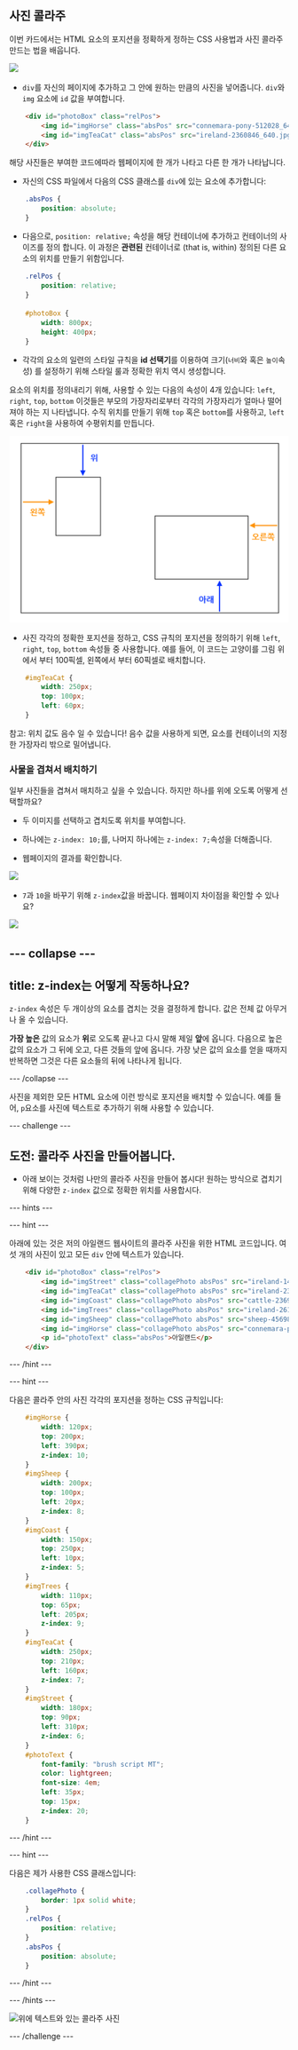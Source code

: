 ## 사진 콜라주

이번 카드에서는 HTML 요소의 포지션을 정확하게 정하는 CSS 사용법과 사진 콜라주 만드는 법을 배웁니다.

![](images/photoCollageWithText_wide.png)

+ `div`를 자신의 페이지에 추가하고 그 안에 원하는 만큼의 사진을 넣어줍니다. `div`와 `img` 요소에 `id` 값을 부여합니다.

```html
    <div id="photoBox" class="relPos">
        <img id="imgHorse" class="absPos" src="connemara-pony-512028_640.jpg" alt="Connemara pony" />
        <img id="imgTeaCat" class="absPos" src="ireland-2360846_640.jpg" alt="Even cats drink tea in Ireland!" />
    </div>
```

해당 사진들은 부여한 코드에따라 웹페이지에 한 개가 나타고 다른 한 개가 나타납니다.

+ 자신의 CSS 파일에서 다음의 CSS 클래스를 `div`에 있는 요소에 추가합니다: 

```css
    .absPos {
        position: absolute;
    }
```

+ 다음으로, `position: relative;` 속성을 해당 컨테이너에 추가하고 컨테이너의 사이즈를 정의 합니다. 이 과정은 **관련된** 컨테이너로 (that is, within) 정의된 다른 요소의 위치를 만들기 위함입니다.

```css
    .relPos {
        position: relative;
    }

    #photoBox {
        width: 800px;
        height: 400px;
    }
```

+ 각각의 요소의 일련의 스타일 규칙을 **id 선택기**를 이용하여 크기(`너비`와 혹은 `높이`속성) 를 설정하기 위해 스타일 룰과 정확한 위치 역시 생성합니다.

요소의 위치를 정의내리기 위해, 사용할 수 있는 다음의 속성이 4개 있습니다: `left`, `right`, `top`, `bottom` 이것들은 부모의 가장자리로부터 각각의 가장자리가 얼마나 떨어져야 하는 지 나타냅니다. 수직 위치를 만들기 위해 `top` 혹은 `bottom`를 사용하고, `left` 혹은 `right`을 사용하여 수평위치를 만듭니다.

![위, 왼쪽, 아래 그리고 오른쪽 속성을 어떻게 부모 컨테이너로 관련시키는 지 보여주는 표](images/cssPositionProperties.png)

+ 사진 각각의 정확한 포지션을 정하고, CSS 규칙의 포지션을 정의하기 위해 `left`, `right`, `top`, `bottom` 속성들 중 사용합니다. 예를 들어, 이 코드는 고양이를 그림 위에서 부터 100픽셀, 왼쪽에서 부터 60픽셀로 배치합니다.

```css
    #imgTeaCat {
        width: 250px;
        top: 100px;
        left: 60px;
    }
```

참고: 위치 값도 음수 일 수 있습니다! 음수 값을 사용하게 되면, 요소를 컨테이너의 지정한 가장자리 밖으로 밀어냅니다.

### 사물을 겹쳐서 배치하기

일부 사진들을 겹쳐서 매치하고 싶을 수 있습니다. 하지만 하나를 위에 오도록 어떻게 선택할까요?

+ 두 이미지를 선택하고 겹치도록 위치를 부여합니다.

+ 하나에는 `z-index: 10;`를, 나머지 하나에는 `z-index: 7;`속성을 더해줍니다.

+ 웹페이지의 결과를 확인합니다.

![](images/horse10Cat7.png)

+ `7`과 `10`을 바꾸기 위해 `z-index`값을 바꿉니다. 웹페이지 차이점을 확인할 수 있나요?

![](images/horse7Cat10.png)

## \--- collapse \---

## title: z-index는 어떻게 작동하나요?

`z-index` 속성은 두 개이상의 요소를 겹치는 것을 결정하게 합니다. 값은 전체 값 아무거나 올 수 있습니다.

**가장 높은** 값의 요소가 **위**로 오도록 끝나고 다시 말해 제일 **앞**에 옵니다. 다음으로 높은 값의 요소가 그 뒤에 오고, 다른 것들의 앞에 옵니다. 가장 낮은 값의 요소를 얻을 때까지 반복하면 그것은 다른 요소들의 뒤에 나타나게 됩니다.

\--- /collapse \---

사진을 제외한 모든 HTML 요소에 이런 방식로 포지션을 배치할 수 있습니다. 예를 들어, `p`요소를 사진에 텍스트로 추가하기 위해 사용할 수 있습니다.

\--- challenge \---

## 도전: 콜라주 사진을 만들어봅니다.

+ 아래 보이는 것처럼 나만의 콜라주 사진을 만들어 봅시다! 원하는 방식으로 겹치기 위해 다양한 `z-index` 값으로 정확한 위치를 사용합시다.

\--- hints \---

\--- hint \---

아래에 있는 것은 저의 아일랜드 웹사이트의 콜라주 사진을 위한 HTML 코드입니다. 여섯 개의 사진이 있고 모든 `div` 안에 텍스트가 있습니다.

```html
    <div id="photoBox" class="relPos">
        <img id="imgStreet" class="collagePhoto absPos" src="ireland-1474045_640.jpg" alt="Irish town" />
        <img id="imgTeaCat" class="collagePhoto absPos" src="ireland-2360846_640.jpg" alt="Even cats drink tea in Ireland!" />
        <img id="imgCoast" class="collagePhoto absPos" src="cattle-2369463_640.jpg" alt="Cows at the coast" />
        <img id="imgTrees" class="collagePhoto absPos" src="ireland-2614852_640.jpg" alt="Tree tunnel" />
        <img id="imgSheep" class="collagePhoto absPos" src="sheep-456989_640.jpg" alt="Sheep on the road" />
        <img id="imgHorse" class="collagePhoto absPos" src="connemara-pony-512028_640.jpg" alt="Connemara pony" />
        <p id="photoText" class="absPos">아일랜드</p>
    </div>
```

\--- /hint \---

\--- hint \---

다음은 콜라주 안의 사진 각각의 포지션을 정하는 CSS 규칙입니다:

```css
    #imgHorse {
        width: 120px;
        top: 200px;
        left: 390px;
        z-index: 10;
    }
    #imgSheep {
        width: 200px;
        top: 100px;
        left: 20px;
        z-index: 8;
    }
    #imgCoast {
        width: 150px;
        top: 250px;
        left: 10px;
        z-index: 5;
    }
    #imgTrees {
        width: 110px;
        top: 65px;
        left: 205px;
        z-index: 9;
    }
    #imgTeaCat {
        width: 250px;
        top: 210px;
        left: 160px;
        z-index: 7;
    }
    #imgStreet {
        width: 180px;
        top: 90px;
        left: 310px;
        z-index: 6;
    }
    #photoText {
        font-family: "brush script MT";
        color: lightgreen;
        font-size: 4em;
        left: 35px;
        top: 15px;
        z-index: 20;
    }
```

\--- /hint \---

\--- hint \---

다음은 제가 사용한 CSS 클래스입니다:

```css
    .collagePhoto {
        border: 1px solid white;
    }
    .relPos {
        position: relative;
    }
    .absPos {
        position: absolute;
    }
```

\--- /hint \---

\--- /hints \---

![위에 텍스트와 있는 콜라주 사진](images/photoCollageExample.png)

\--- /challenge \---